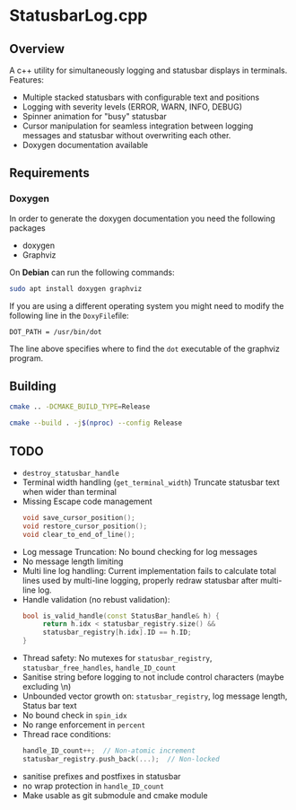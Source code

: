 
# StatusbarLog.cpp

## Overview
A c++ utility for simultaneously logging and statusbar displays in terminals.
Features:
- Multiple stacked statusbars with configurable text and positions
- Logging with severity levels (ERROR, WARN, INFO, DEBUG)
- Spinner animation for "busy" statusbar
- Cursor manipulation for seamless integration between logging messages and statusbar without overwriting each other.
- Doxygen documentation available

## Requirements
### Doxygen
In order to generate the doxygen documentation you need the following packages
- doxygen
- Graphviz

On **Debian** can run the following commands:
```zsh
sudo apt install doxygen graphviz
```

If you are using a different operating system you might need to modify the following line in the `DoxyFile`file:
```
DOT_PATH = /usr/bin/dot
```
The line above specifies where to find the `dot` executable of the graphviz program.

## Building
```zsh
cmake .. -DCMAKE_BUILD_TYPE=Release
```

```zsh
cmake --build . -j$(nproc) --config Release
```

## TODO
- `destroy_statusbar_handle`
- Terminal width handling (`get_terminal_width`) Truncate statusbar text when wider than terminal
- Missing Escape code management
   ```cpp
   void save_cursor_position();
   void restore_cursor_position();
   void clear_to_end_of_line();
   ```
- Log message Truncation: No bound checking for log messages
- No message length limiting
- Multi line log handling: Current implementation fails to calculate total lines used by multi-line logging, properly redraw statusbar after multi-line log.
- Handle validation (no rebust validation):
   ```cpp
   bool is_valid_handle(const StatusBar_handle& h) {
        return h.idx < statusbar_registry.size() && 
        statusbar_registry[h.idx].ID == h.ID;
   }
   ```
- Thread safety: No mutexes for `statusbar_registry`, `statusbar_free_handles`, `handle_ID_count`
- Sanitise string before logging to not include control characters (maybe excluding \n)
- Unbounded vector growth on: `statusbar_registry`, log message length, Status bar text
- No bound check in `spin_idx`
- No range enforcement in `percent`
- Thread race conditions: 
   ```cpp
   handle_ID_count++;  // Non-atomic increment
   statusbar_registry.push_back(...);  // Non-locked
   ```
- sanitise prefixes and postfixes in statusbar
- no wrap protection in `handle_ID_count`
- Make usable as git submodule and cmake module

